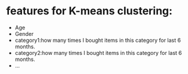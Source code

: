 
# features for K-means clustering:

* Age
* Gender
* category1:how many times I bought items in this category for last 6 months.
* category2:how many times I bought items in this category for last 6 months.
* ...



